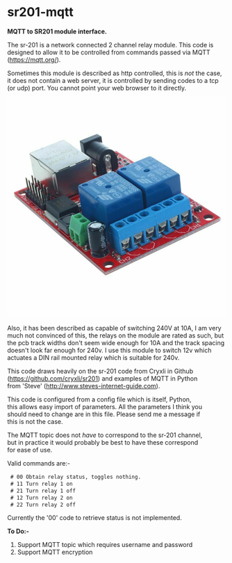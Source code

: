 # sr201-mqtt  
  
**MQTT to SR201 module interface.**  

The sr-201 is a network connected 2 channel relay module. This code is designed to 
allow it to be controlled from commands passed via MQTT (https://mqtt.org/).

Sometimes this module is described as http controlled, this is *not* the case, 
it does not contain a web server, it is controlled by sending codes to a tcp (or udp) port.
You cannot point your web browser to it directly.

![SR-201 module](./sr-201.jpg)

Also, it has been described as capable of switching 240V at 10A, I am very much not 
convinced of this, the relays on the module are rated as such, but the pcb track widths 
don't seem wide enough for 10A and the track spacing doesn't look far enough for 240v. 
I use this module to switch 12v which actuates a DIN rail mounted relay which is 
suitable for 240v.


This code draws heavily on the sr-201 code from Cryxli in Github   
(https://github.com/cryxli/sr201) and examples of MQTT in Python   
from 'Steve' (http://www.steves-internet-guide.com).  
  
This code is configured from a config file which is itself, Python,   
this allows easy import of parameters. All the parameters I think you   
should need to change are in this file. Please send me a message if   
this is not the case.  
  
The MQTT topic does not *have* to correspond to the sr-201 channel,  
but in practice it would probably be best to have these correspond   
for ease of use.  
  
Valid commands are:-  

	 # 00 Obtain relay status, toggles nothing. 
	 # 11 Turn relay 1 on 
	 # 21 Turn relay 1 off 
	 # 12 Turn relay 2 on 
	 # 22 Turn relay 2 off  

Currently the '00' code to retrieve status is not implemented.  
  
  
**To Do:-**  
1. Support MQTT topic which requires username and password  
2. Support MQTT encryption
